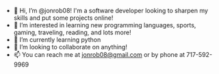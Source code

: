 - 👋 Hi, I’m @jonrob08! I'm a software developer looking to sharpen my skills and put some projects online! 
- 👀 I’m interested in learning new programming languages, sports, gaming, traveling, reading, and lots more!  
- 🌱 I’m currently learning python
- 💞️ I’m looking to collaborate on anything!
- 📫 You can reach me at jonrob08@gmail.com or by phone at 717-592-9969

<!---
jonrob08/jonrob08 is a ✨ special ✨ repository because its `README.md` (this file) appears on your GitHub profile.
You can click the Preview link to take a look at your changes.
--->
